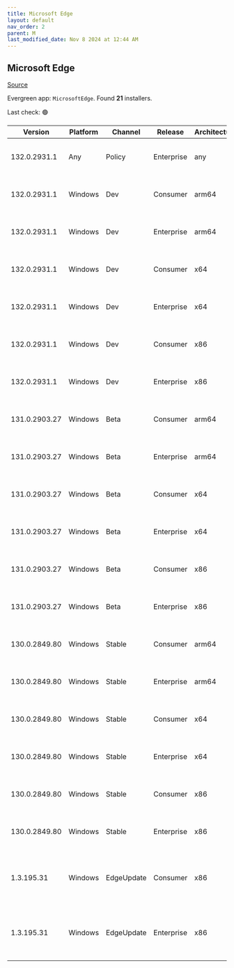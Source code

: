 ```yaml
---
title: Microsoft Edge
layout: default
nav_order: 2
parent: M
last_modified_date: Nov 8 2024 at 12:44 AM
---
```


## Microsoft Edge

[Source](https://www.microsoft.com/edge)

Evergreen app: `MicrosoftEdge`. Found **21** installers.

Last check: 🟢

| Version       | Platform | Channel    | Release    | Architecture | Hash                                                             | URI                                                                                                                                                                                                                                                                                                                      |
| ------------- | -------- | ---------- | ---------- | ------------ | ---------------------------------------------------------------- | ------------------------------------------------------------------------------------------------------------------------------------------------------------------------------------------------------------------------------------------------------------------------------------------------------------------------ |
| 132.0.2931.1  | Any      | Policy     | Enterprise | any          | FC169F3629482A94A1C36F54ED126D322F7C1D5D1E4E623A4E8E0527AEA09610 | [https://msedge.sf.dl.delivery.mp.microsoft.com/filestreamingservice/files/6f877473-db20-4ebe-af3c-443baf6312f7/MicrosoftEdgePolicyTemplates.cab](https://msedge.sf.dl.delivery.mp.microsoft.com/filestreamingservice/files/6f877473-db20-4ebe-af3c-443baf6312f7/MicrosoftEdgePolicyTemplates.cab)                       |
| 132.0.2931.1  | Windows  | Dev        | Consumer   | arm64        | 4C2FD6CAB9981757EDC052E3D5BB2A7DC6A341872C4696284B0D11612A06B62B | [https://msedge.sf.dl.delivery.mp.microsoft.com/filestreamingservice/files/b0897a80-72c5-42a6-bb55-2ee9010c942f/MicrosoftEdgeDevEnterpriseARM64.msi](https://msedge.sf.dl.delivery.mp.microsoft.com/filestreamingservice/files/b0897a80-72c5-42a6-bb55-2ee9010c942f/MicrosoftEdgeDevEnterpriseARM64.msi)                 |
| 132.0.2931.1  | Windows  | Dev        | Enterprise | arm64        | 4C2FD6CAB9981757EDC052E3D5BB2A7DC6A341872C4696284B0D11612A06B62B | [https://msedge.sf.dl.delivery.mp.microsoft.com/filestreamingservice/files/b0897a80-72c5-42a6-bb55-2ee9010c942f/MicrosoftEdgeDevEnterpriseARM64.msi](https://msedge.sf.dl.delivery.mp.microsoft.com/filestreamingservice/files/b0897a80-72c5-42a6-bb55-2ee9010c942f/MicrosoftEdgeDevEnterpriseARM64.msi)                 |
| 132.0.2931.1  | Windows  | Dev        | Consumer   | x64          | 52DFDCCFC16ABCFF50AA57D5D948569106CA4617904BB0CE9635D3CB9EB094B6 | [https://msedge.sf.dl.delivery.mp.microsoft.com/filestreamingservice/files/3d0f2483-32a2-4179-9a61-9c6aa5621c9e/MicrosoftEdgeDevEnterpriseX64.msi](https://msedge.sf.dl.delivery.mp.microsoft.com/filestreamingservice/files/3d0f2483-32a2-4179-9a61-9c6aa5621c9e/MicrosoftEdgeDevEnterpriseX64.msi)                     |
| 132.0.2931.1  | Windows  | Dev        | Enterprise | x64          | 52DFDCCFC16ABCFF50AA57D5D948569106CA4617904BB0CE9635D3CB9EB094B6 | [https://msedge.sf.dl.delivery.mp.microsoft.com/filestreamingservice/files/3d0f2483-32a2-4179-9a61-9c6aa5621c9e/MicrosoftEdgeDevEnterpriseX64.msi](https://msedge.sf.dl.delivery.mp.microsoft.com/filestreamingservice/files/3d0f2483-32a2-4179-9a61-9c6aa5621c9e/MicrosoftEdgeDevEnterpriseX64.msi)                     |
| 132.0.2931.1  | Windows  | Dev        | Consumer   | x86          | E9D304EBABD40509D7C1E9F8DCE39702C1ECEADB7456F95E70CC653C0721D547 | [https://msedge.sf.dl.delivery.mp.microsoft.com/filestreamingservice/files/1e005aab-5426-44f3-be53-88abcf5b6d31/MicrosoftEdgeDevEnterpriseX86.msi](https://msedge.sf.dl.delivery.mp.microsoft.com/filestreamingservice/files/1e005aab-5426-44f3-be53-88abcf5b6d31/MicrosoftEdgeDevEnterpriseX86.msi)                     |
| 132.0.2931.1  | Windows  | Dev        | Enterprise | x86          | E9D304EBABD40509D7C1E9F8DCE39702C1ECEADB7456F95E70CC653C0721D547 | [https://msedge.sf.dl.delivery.mp.microsoft.com/filestreamingservice/files/1e005aab-5426-44f3-be53-88abcf5b6d31/MicrosoftEdgeDevEnterpriseX86.msi](https://msedge.sf.dl.delivery.mp.microsoft.com/filestreamingservice/files/1e005aab-5426-44f3-be53-88abcf5b6d31/MicrosoftEdgeDevEnterpriseX86.msi)                     |
| 131.0.2903.27 | Windows  | Beta       | Consumer   | arm64        | 1A9E315638FF637F0269E64EE2672B4A24B08D9D69ED1D8CCD3579F43C3B7158 | [https://msedge.sf.dl.delivery.mp.microsoft.com/filestreamingservice/files/41baf0bc-3c4a-4683-a744-aa9f061bab3b/MicrosoftEdgeBetaEnterpriseARM64.msi](https://msedge.sf.dl.delivery.mp.microsoft.com/filestreamingservice/files/41baf0bc-3c4a-4683-a744-aa9f061bab3b/MicrosoftEdgeBetaEnterpriseARM64.msi)               |
| 131.0.2903.27 | Windows  | Beta       | Enterprise | arm64        | 1A9E315638FF637F0269E64EE2672B4A24B08D9D69ED1D8CCD3579F43C3B7158 | [https://msedge.sf.dl.delivery.mp.microsoft.com/filestreamingservice/files/41baf0bc-3c4a-4683-a744-aa9f061bab3b/MicrosoftEdgeBetaEnterpriseARM64.msi](https://msedge.sf.dl.delivery.mp.microsoft.com/filestreamingservice/files/41baf0bc-3c4a-4683-a744-aa9f061bab3b/MicrosoftEdgeBetaEnterpriseARM64.msi)               |
| 131.0.2903.27 | Windows  | Beta       | Consumer   | x64          | 7A989DA3E34E2A93F5EF0A955C55C12E1690C99A1E0EA819E77AD7709894F25E | [https://msedge.sf.dl.delivery.mp.microsoft.com/filestreamingservice/files/cb57046d-d069-4c30-8223-3e185fdad72e/MicrosoftEdgeBetaEnterpriseX64.msi](https://msedge.sf.dl.delivery.mp.microsoft.com/filestreamingservice/files/cb57046d-d069-4c30-8223-3e185fdad72e/MicrosoftEdgeBetaEnterpriseX64.msi)                   |
| 131.0.2903.27 | Windows  | Beta       | Enterprise | x64          | 7A989DA3E34E2A93F5EF0A955C55C12E1690C99A1E0EA819E77AD7709894F25E | [https://msedge.sf.dl.delivery.mp.microsoft.com/filestreamingservice/files/cb57046d-d069-4c30-8223-3e185fdad72e/MicrosoftEdgeBetaEnterpriseX64.msi](https://msedge.sf.dl.delivery.mp.microsoft.com/filestreamingservice/files/cb57046d-d069-4c30-8223-3e185fdad72e/MicrosoftEdgeBetaEnterpriseX64.msi)                   |
| 131.0.2903.27 | Windows  | Beta       | Consumer   | x86          | 25D9E1B06337CF57E24AC44253E6BC95E8E34D8F836395552F6E6A817D0B815B | [https://msedge.sf.dl.delivery.mp.microsoft.com/filestreamingservice/files/7e1d553e-8760-42b3-8e4e-bed12b566bc4/MicrosoftEdgeBetaEnterpriseX86.msi](https://msedge.sf.dl.delivery.mp.microsoft.com/filestreamingservice/files/7e1d553e-8760-42b3-8e4e-bed12b566bc4/MicrosoftEdgeBetaEnterpriseX86.msi)                   |
| 131.0.2903.27 | Windows  | Beta       | Enterprise | x86          | 25D9E1B06337CF57E24AC44253E6BC95E8E34D8F836395552F6E6A817D0B815B | [https://msedge.sf.dl.delivery.mp.microsoft.com/filestreamingservice/files/7e1d553e-8760-42b3-8e4e-bed12b566bc4/MicrosoftEdgeBetaEnterpriseX86.msi](https://msedge.sf.dl.delivery.mp.microsoft.com/filestreamingservice/files/7e1d553e-8760-42b3-8e4e-bed12b566bc4/MicrosoftEdgeBetaEnterpriseX86.msi)                   |
| 130.0.2849.80 | Windows  | Stable     | Consumer   | arm64        | 79516EA652EAF5BC180EF1C5FDD7475E42F94AD27CF2D4FFCF8B3F5EEE5097BC | [https://msedge.sf.dl.delivery.mp.microsoft.com/filestreamingservice/files/90e62716-1ab1-4e29-961e-2cd196f5c724/MicrosoftEdgeEnterpriseARM64.msi](https://msedge.sf.dl.delivery.mp.microsoft.com/filestreamingservice/files/90e62716-1ab1-4e29-961e-2cd196f5c724/MicrosoftEdgeEnterpriseARM64.msi)                       |
| 130.0.2849.80 | Windows  | Stable     | Enterprise | arm64        | 79516EA652EAF5BC180EF1C5FDD7475E42F94AD27CF2D4FFCF8B3F5EEE5097BC | [https://msedge.sf.dl.delivery.mp.microsoft.com/filestreamingservice/files/90e62716-1ab1-4e29-961e-2cd196f5c724/MicrosoftEdgeEnterpriseARM64.msi](https://msedge.sf.dl.delivery.mp.microsoft.com/filestreamingservice/files/90e62716-1ab1-4e29-961e-2cd196f5c724/MicrosoftEdgeEnterpriseARM64.msi)                       |
| 130.0.2849.80 | Windows  | Stable     | Consumer   | x64          | 84BA997B57BB7B4EE4222816D2202D090F8002874A3FBA6EF54F11A74CFF1BD4 | [https://msedge.sf.dl.delivery.mp.microsoft.com/filestreamingservice/files/91c9f3ef-cbc0-4380-a98d-8662fbca35f6/MicrosoftEdgeEnterpriseX64.msi](https://msedge.sf.dl.delivery.mp.microsoft.com/filestreamingservice/files/91c9f3ef-cbc0-4380-a98d-8662fbca35f6/MicrosoftEdgeEnterpriseX64.msi)                           |
| 130.0.2849.80 | Windows  | Stable     | Enterprise | x64          | 84BA997B57BB7B4EE4222816D2202D090F8002874A3FBA6EF54F11A74CFF1BD4 | [https://msedge.sf.dl.delivery.mp.microsoft.com/filestreamingservice/files/91c9f3ef-cbc0-4380-a98d-8662fbca35f6/MicrosoftEdgeEnterpriseX64.msi](https://msedge.sf.dl.delivery.mp.microsoft.com/filestreamingservice/files/91c9f3ef-cbc0-4380-a98d-8662fbca35f6/MicrosoftEdgeEnterpriseX64.msi)                           |
| 130.0.2849.80 | Windows  | Stable     | Consumer   | x86          | 6027D2AAD7BDBB0515CAF68230C942FFF732A433271AEBBD7F6414560331A320 | [https://msedge.sf.dl.delivery.mp.microsoft.com/filestreamingservice/files/5eafcbf7-1b35-4433-8d7d-5f7e2c0fa682/MicrosoftEdgeEnterpriseX86.msi](https://msedge.sf.dl.delivery.mp.microsoft.com/filestreamingservice/files/5eafcbf7-1b35-4433-8d7d-5f7e2c0fa682/MicrosoftEdgeEnterpriseX86.msi)                           |
| 130.0.2849.80 | Windows  | Stable     | Enterprise | x86          | 6027D2AAD7BDBB0515CAF68230C942FFF732A433271AEBBD7F6414560331A320 | [https://msedge.sf.dl.delivery.mp.microsoft.com/filestreamingservice/files/5eafcbf7-1b35-4433-8d7d-5f7e2c0fa682/MicrosoftEdgeEnterpriseX86.msi](https://msedge.sf.dl.delivery.mp.microsoft.com/filestreamingservice/files/5eafcbf7-1b35-4433-8d7d-5f7e2c0fa682/MicrosoftEdgeEnterpriseX86.msi)                           |
| 1.3.195.31    | Windows  | EdgeUpdate | Consumer   | x86          | 44487270C94902ABED843606F7DD7B10923ABBECCE86C1CD85B3F25156EB60DA | [https://msedge.sf.dl.delivery.mp.microsoft.com/filestreamingservice/files/9ead6dc3-1c2b-4095-8447-da6b18141885/MicrosoftEdgeUpdateSetup_X86_1.3.195.31.exe](https://msedge.sf.dl.delivery.mp.microsoft.com/filestreamingservice/files/9ead6dc3-1c2b-4095-8447-da6b18141885/MicrosoftEdgeUpdateSetup_X86_1.3.195.31.exe) |
| 1.3.195.31    | Windows  | EdgeUpdate | Enterprise | x86          | 44487270C94902ABED843606F7DD7B10923ABBECCE86C1CD85B3F25156EB60DA | [https://msedge.sf.dl.delivery.mp.microsoft.com/filestreamingservice/files/9ead6dc3-1c2b-4095-8447-da6b18141885/MicrosoftEdgeUpdateSetup_X86_1.3.195.31.exe](https://msedge.sf.dl.delivery.mp.microsoft.com/filestreamingservice/files/9ead6dc3-1c2b-4095-8447-da6b18141885/MicrosoftEdgeUpdateSetup_X86_1.3.195.31.exe) |
